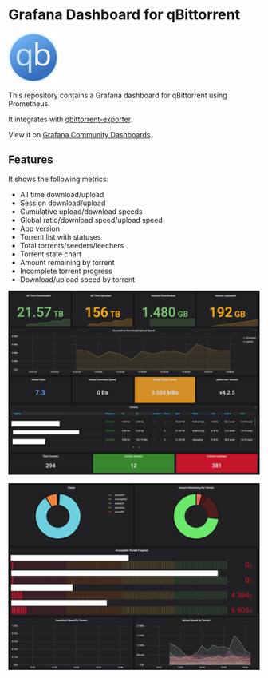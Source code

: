 # Grafana Dashboard for qBittorrent

<img src="https://github.com/caseyscarborough/qbittorrent-grafana-dashboard/blob/master/images/logo.png" width=100>

This repository contains a Grafana dashboard for qBittorrent using Prometheus.

It integrates with [qbittorrent-exporter](https://github.com/caseyscarborough/qbittorrent-exporter).

View it on [Grafana Community Dashboards](https://grafana.com/grafana/dashboards/15116).

## Features

It shows the following metrics:

- All time download/upload
- Session download/upload
- Cumulative upload/download speeds
- Global ratio/download speed/upload speed
- App version
- Torrent list with statuses
- Total torrents/seeders/leechers
- Torrent state chart
- Amount remaining by torrent
- Incomplete torrent progress
- Download/upload speed by torrent

![](https://github.com/caseyscarborough/qbittorrent-grafana-dashboard/blob/master/images/top.png)

![](https://github.com/caseyscarborough/qbittorrent-grafana-dashboard/blob/master/images/bottom.png)